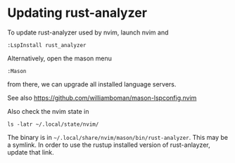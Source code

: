 # Updating rust-analyzer 

To update rust-analyzer used by nvim, launch nvim and

```
:LspInstall rust_analyzer
```

Alternatively, open the mason menu 

```
:Mason
```

from there, we can upgrade all installed language servers.

See also https://github.com/williamboman/mason-lspconfig.nvim

Also check the nvim state in

```
ls -latr ~/.local/state/nvim/
```

The binary is in `~/.local/share/nvim/mason/bin/rust-analyzer`. This may be a symlink.
In order to use the rustup installed version of rust-anlayzer, update that link.
